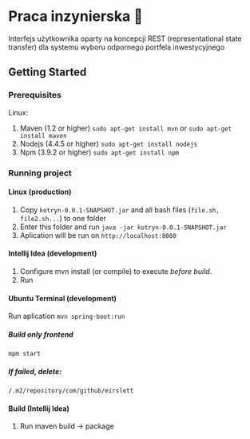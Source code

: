 # Praca inzynierska :honeybee:
Interfejs użytkownika oparty na koncepcji REST (representational state transfer) dla systemu wyboru odpornego portfela inwestycyjnego

## Getting Started

### Prerequisites

Linux:

1. Maven (1.2 or higher)
`sudo apt-get install mvn` or `sudo apt-get install maven`
2. Nodejs (4.4.5 or higher)
`sudo apt-get install nodejs`
3. Npm (3.9.2 or higher)
`sudo apt-get install npm`

### Running project

#### Linux (production)
1. Copy `kotryn-0.0.1-SNAPSHOT.jar` and all bash files (`file.sh, file2.sh...`) to one folder
2. Enter this folder and run `java -jar kotryn-0.0.1-SNAPSHOT.jar`
3. Aplication will be run on `http://localhost:8080`

#### Intellij Idea (development)
1. Configure mvn install (or compile) to execute *before build*.
2. Run

#### Ubuntu Terminal (development)
Run aplication `mvn spring-boot:run`

##### Build only frontend
`mpm start`

##### If failed, delete: 
`/.m2/repository/com/github/eirslett`

#### Build (Intellij Idea)
1. Run maven build -> package

